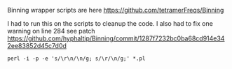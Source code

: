 Binning wrapper scripts are here
https://github.com/tetramerFreqs/Binning

I had to run this on the scripts to cleanup the code. I also had to fix one warning on line 284 see patch
https://github.com/hyphaltip/Binning/commit/1287f7232bc0ba68cd914e342ee83852d45c7d0d

```perl -i -p -e 's/\r\n/\n/g; s/\r/\n/g;' *.pl```

